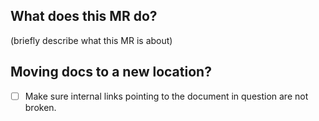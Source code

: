 ## What does this MR do?

(briefly describe what this MR is about)

## Moving docs to a new location?

- [ ] Make sure internal links pointing to the document in question are not broken.

